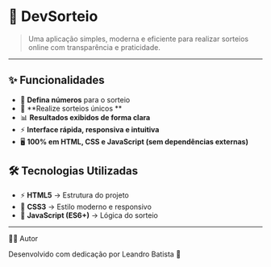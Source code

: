 # 🎲 DevSorteio  

> Uma aplicação simples, moderna e eficiente para realizar sorteios online com transparência e praticidade.  

---

## ✨ Funcionalidades  

- 🔢 **Defina números** para o sorteio  
- 🎯 **Realize sorteios únicos **  
- 📊 **Resultados exibidos de forma clara**  
- ⚡ **Interface rápida, responsiva e intuitiva**  
- 🖥️ **100% em HTML, CSS e JavaScript (sem dependências externas)**  


## 🛠️ Tecnologias Utilizadas  

- ⚡ **HTML5** → Estrutura do projeto  
- 🎨 **CSS3** → Estilo moderno e responsivo  
- 🧩 **JavaScript (ES6+)** → Lógica do sorteio  

---

👨‍💻 Autor

Desenvolvido com dedicação por Leandro Batista 🚀

